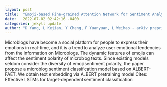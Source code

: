 ```yaml
---
layout: post
title:  "Emoji-based Fine-grained Attention Network for Sentiment Analysis in the Microblog Comments"
date:   2022-07-02 02:42:16 -0400
categories: jekyll update
author: "D Yang, L Kejian, Y Cheng, F Yuanyuan, L Weihao - arXiv preprint arXiv:2206.12262, 2022"
---
```

Microblogs have become a social platform for people to express their emotions in real-time, and it is a trend to analyze user emotional tendencies from the information on Microblogs. The dynamic features of emojis can affect the sentiment polarity of microblog texts. Since existing models seldom consider the diversity of emoji sentiment polarity, the paper propose a microblog sentiment classification model based on ALBERT-FAET. We obtain text embedding via ALBERT pretraining model  Cites: Effective LSTMs for target-dependent sentiment classification